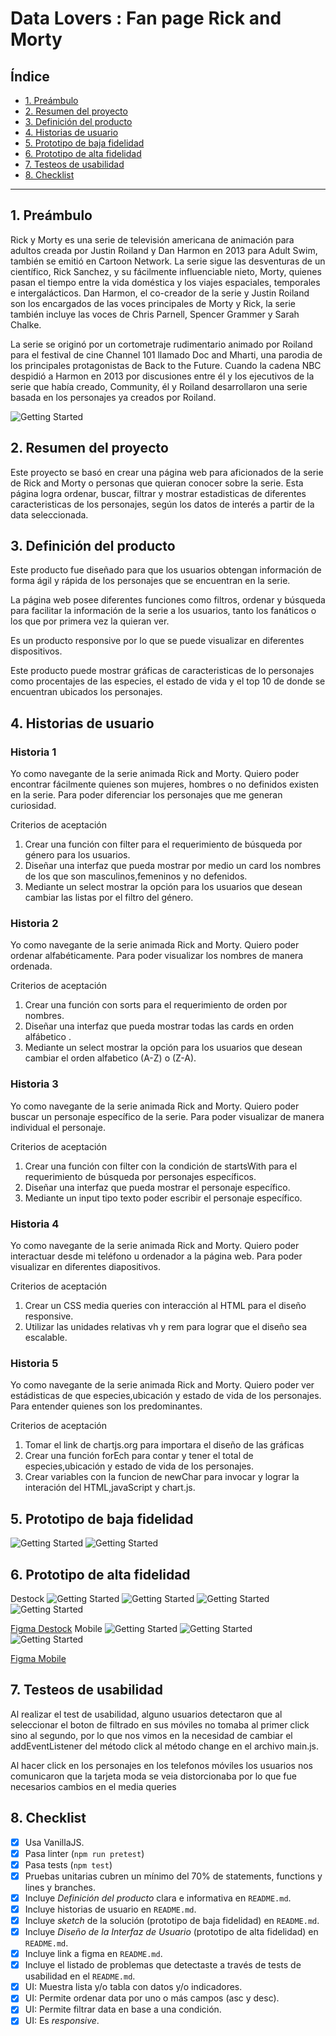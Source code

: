 # Data Lovers : Fan page Rick and Morty 

## Índice

* [1. Preámbulo](#1-preámbulo)
* [2. Resumen del proyecto](#2-resumen-del-proyecto)
* [3. Definición del producto](#3-definición-del-producto)
* [4. Historias de usuario](#4-historias-de-usuario)
* [5. Prototipo de baja fidelidad](#5-prototipo-de-baja-fidelidad5)
* [6. Prototipo de alta fidelidad](#6-prototipo-de-alta-fidelidad)
* [7. Testeos de usabilidad](#7-testeos-de-usabilidad)
* [8. Checklist](#8-checklist)

***

## 1. Preámbulo

Rick y Morty es una serie de televisión americana de animación para adultos creada por Justin Roiland y Dan Harmon en 2013 para Adult Swim, también se emitió en Cartoon Network. La serie sigue las desventuras de un científico, Rick Sanchez, y su fácilmente influenciable nieto, Morty, quienes pasan el tiempo entre la vida doméstica y los viajes espaciales, temporales e intergalácticos. Dan Harmon, el co-creador de la serie y Justin Roiland son los encargados de las voces principales de Morty y Rick, la serie también incluye las voces de Chris Parnell, Spencer Grammer y Sarah Chalke.

La serie se originó por un cortometraje rudimentario animado por Roiland para el festival de cine Channel 101 llamado Doc and Mharti, una parodia de los principales protagonistas de Back to the Future. Cuando la cadena NBC despidió a Harmon en 2013 por discusiones entre él y los ejecutivos de la serie que había creado, Community, él y Roiland desarrollaron una serie basada en los personajes ya creados por Roiland.

![Getting Started](./src/img/Img%20Serie.jpeg)

## 2. Resumen del proyecto

Este proyecto se basó en crear una página web para aficionados de la serie de Rick and Morty o
personas que quieran conocer sobre la serie. Esta página logra ordenar, buscar, filtrar y mostrar estadisticas de diferentes caracteristicas de los personajes, según los datos de interés a partir de la data seleccionada.


## 3. Definición del producto

Este producto fue diseñado para que los usuarios obtengan información de forma ágil y rápida de los personajes que se encuentran en la serie.

La página web posee diferentes funciones como filtros, ordenar y búsqueda para facilitar la información de la serie a los usuarios, tanto los fanáticos o los que por primera vez la quieran ver.

Es un producto responsive por lo que se puede visualizar en diferentes dispositivos.

Este producto puede mostrar gráficas de caracteristicas de lo personajes como  procentajes  de las especies, el estado de vida y  el top 10 de donde se encuentran ubicados los personajes.

## 4. Historias de usuario

### Historia 1 

Yo como navegante de la serie animada Rick and Morty.
Quiero poder encontrar fácilmente quienes son mujeres, hombres o no definidos  existen en la serie.
Para poder diferenciar los personajes que me generan curiosidad.

Criterios de aceptación

1. Crear una función con filter para el requerimiento de búsqueda por género para los
usuarios.
2. Diseñar una interfaz que pueda mostrar por medio un card los nombres de los que son masculinos,femeninos y no defenidos.
3. Mediante un select mostrar la opción para los usuarios que desean cambiar las listas
por el filtro del género.

### Historia 2

Yo como navegante de la serie animada Rick and Morty.
Quiero poder ordenar alfabéticamente.
Para poder visualizar los nombres de manera ordenada. 

Criterios de aceptación

1. Crear una función con sorts para el requerimiento de orden por nombres.
2. Diseñar una interfaz que pueda mostrar todas las cards en orden alfábetico .
3. Mediante un select mostrar la opción para los usuarios que desean cambiar el orden alfabetico (A-Z) o (Z-A).

### Historia 3

Yo como navegante de la serie animada Rick and Morty.
Quiero poder buscar un personaje específico de la serie.
Para poder visualizar de manera individual el personaje.

Criterios de aceptación

1. Crear una función con filter con la condición de startsWith para el requerimiento de búsqueda por personajes específicos.
2. Diseñar una interfaz que pueda mostrar el personaje específico.
3. Mediante un input tipo texto poder escribir el personaje específico.

### Historia 4

Yo como navegante de la serie animada Rick and Morty.
Quiero poder interactuar desde mi teléfono u ordenador a la página web.
Para poder visualizar en diferentes diapositivos.

Criterios de aceptación

1. Crear un CSS media queries con interacción al HTML para el diseño responsive.
2. Utilizar las unidades relativas vh y rem para lograr que el diseño sea escalable.

### Historia 5

Yo como navegante de la serie animada Rick and Morty.
Quiero poder ver estádisticas de que especies,ubicación y estado de vida de los personajes.
Para entender quienes son los predominantes.

Criterios de aceptación

1. Tomar el link de chartjs.org para importara el diseño de las gráficas
2. Crear una función forEch para contar y tener el total de especies,ubicación y estado de vida de los personajes.
3. Crear variables con la funcion de newChar para invocar y lograr la interación del HTML,javaScript y chart.js.


## 5. Prototipo de baja fidelidad

![Getting Started](./src/img/Prototipo%20de%20baja%20-%20Homepage.jpg)
![Getting Started](./src/img/Prototipo%20de%20baja%20-%20Character.jpg)

## 6. Prototipo de alta fidelidad
Destock
![Getting Started](./src/img/Welcome.png)
![Getting Started](./src/img/Characters.png)
![Getting Started](./src/img/Characters%20modal.png)
![Getting Started](./src/img/statistics.png)

[Figma Destock](https://www.figma.com/file/zpUAV617XLAKNxqoVO8UW3/Rick-and-Morty-(Copy)?node-id=0%3A1&t=4m7tkwd4lafoMfrI-0) 
Mobile
![Getting Started](./src/img/Homepage%20Mobil.png)
![Getting Started](./src/img/Character%20Mobile.png)
![Getting Started](./src/img/Character%20Modal.png)

[Figma Mobile](https://www.figma.com/file/zpUAV617XLAKNxqoVO8UW3/Rick-and-Morty-(Copy)?node-id=239%3A2&t=4m7tkwd4lafoMfrI-0) 

## 7. Testeos de usabilidad

Al realizar el test de usabilidad, alguno usuarios detectaron que al seleccionar el boton de filtrado en sus móviles no tomaba al primer click sino al segundo, por lo que nos vimos en la necesidad de cambiar el addEventListener del método click al método change en el archivo main.js.

Al hacer click en los personajes en los telefonos móviles los usuarios nos comunicaron que la tarjeta moda se veia distorcionaba por lo que fue necesarios cambios en el media  queries


## 8. Checklist

* [x] Usa VanillaJS.
* [x] Pasa linter (`npm run pretest`)
* [x] Pasa tests (`npm test`)
* [x] Pruebas unitarias cubren un mínimo del 70% de statements, functions y
  lines y branches.
* [x] Incluye _Definición del producto_ clara e informativa en `README.md`.
* [x] Incluye historias de usuario en `README.md`.
* [x] Incluye _sketch_ de la solución (prototipo de baja fidelidad) en
  `README.md`.
* [x] Incluye _Diseño de la Interfaz de Usuario_ (prototipo de alta fidelidad)
  en `README.md`.
* [x] Incluye link a figma en `README.md`.
* [x] Incluye el listado de problemas que detectaste a través de tests de
  usabilidad en el `README.md`.
* [x] UI: Muestra lista y/o tabla con datos y/o indicadores.
* [x] UI: Permite ordenar data por uno o más campos (asc y desc).
* [x] UI: Permite filtrar data en base a una condición.
* [x] UI: Es _responsive_.
